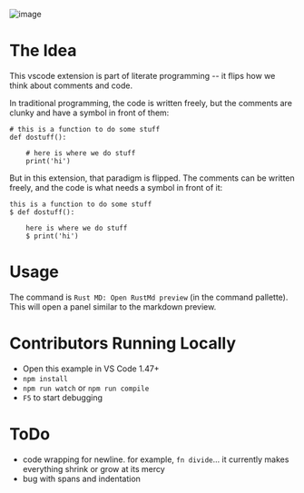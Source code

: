 ![image](demo.gif)

# The Idea

This vscode extension is part of literate programming -- it
flips how we think about comments and code.

In traditional
programming, the code is written freely, but the comments are
clunky and have a symbol
in front of them:

```
# this is a function to do some stuff
def dostuff():

    # here is where we do stuff
    print('hi')
```

But in this extension, that paradigm is flipped.  The
comments can be written freely, and the code is what needs a symbol
in front of it:

```
this is a function to do some stuff
$ def dostuff():

    here is where we do stuff
    $ print('hi')
```

# Usage

The command is `Rust MD: Open RustMd preview` (in
the command pallette).  This will open a panel similar
to the markdown preview. 

# Contributors Running Locally

- Open this example in VS Code 1.47+
- `npm install`
- `npm run watch` or `npm run compile`
- `F5` to start debugging


# ToDo

- code wrapping for newline. for example, `fn divide`...
  it currently makes everything shrink or grow at its mercy
- bug with spans and indentation
